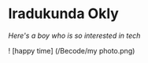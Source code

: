 # Iradukunda Okly

_Here's a boy who is so interested in tech_

! [happy time] (/Becode/my photo.png)

 